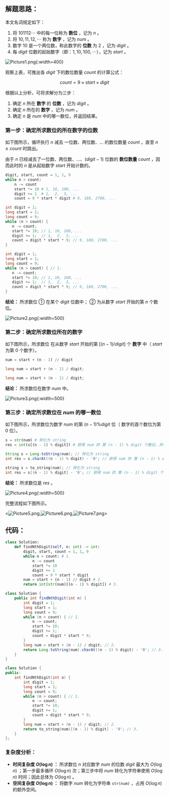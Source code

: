 ## 解题思路：

本文名词规定如下：

1. 将 $101112 \cdots$ 中的每一位称为 **数位** ，记为 $n$ 。
2. 将 $10, 11, 12, \cdots$  称为 **数字** ，记为 $num$ 。
3. 数字 $10$ 是一个两位数，称此数字的 **位数** 为 $2$ ，记为 $digit$ 。
4. 每 $digit$ 位数的起始数字（即：$1, 10, 100, \cdots$），记为 $start$ 。

![Picture1.png](https://pic.leetcode-cn.com/1599888213-CYhLfm-Picture1.png){:width=400}

观察上表，可推出各 $digit$ 下的数位数量 $count$ 的计算公式：

$$
count = 9 \times start \times digit
$$

根据以上分析，可将求解分为三步：

1. 确定 $n$ 所在 **数字** 的 **位数** ，记为 $digit$ 。
2. 确定 $n$ 所在的 **数字** ，记为 $num$ 。
3. 确定 $n$ 是 $num$ 中的哪一数位，并返回结果。

### 第一步：确定所求数位的所在数字的位数

如下图所示，循环执行 $n$ 减去 一位数、两位数、... 的数位数量 $count$ ，直至 $n \leq count$ 时跳出。

由于 $n$ 已经减去了一位数、两位数、...、$(digit-1)$ 位数的 **数位数量** $count$ ，因而此时的 $n$ 是从起始数字 $start$ 开始计数的。

```Python []
digit, start, count = 1, 1, 9
while n > count:
    n -= count
    start *= 10 # 1, 10, 100, ...
    digit += 1  # 1,  2,  3, ...
    count = 9 * start * digit # 9, 180, 2700, ...
```

```Java []
int digit = 1;
long start = 1;
long count = 9;
while (n > count) {
   n -= count;
   start *= 10; // 1, 10, 100, ...
   digit += 1;  // 1,  2,  3, ...
   count = digit * start * 9; // 9, 180, 2700, ...
}
```

```C++ []
int digit = 1;
long start = 1;
long count = 9;
while (n > count) { // 1.
   n -= count;
   start *= 10; // 1, 10, 100, ...
   digit += 1;  // 1,  2,  3, ...
   count = digit * start * 9; // 9, 180, 2700, ...
}
```

**结论：** 所求数位 ① 在某个 $digit$ 位数中； ② 为从数字 $start$ 开始的第 $n$ 个数位。

![Picture2.png](https://pic.leetcode-cn.com/1599888496-HivJvS-Picture2.png){:width=500}

### 第二步：确定所求数位所在的数字

如下图所示，所求数位 在从数字 $start$ 开始的第 $[(n - 1) / digit]$ 个 **数字** 中（ $start$ 为第 0 个数字）。

```Python []
num = start + (n - 1) // digit
```

```Java []
long num = start + (n - 1) / digit;
```

```C++ []
long num = start + (n - 1) / digit;
```

**结论：** 所求数位在数字 $num$ 中。

![Picture3.png](https://pic.leetcode-cn.com/1599888213-gCcnEA-Picture3.png){:width=500}

### 第三步：确定所求数位在 $num$ 的哪一数位

如下图所示，所求数位为数字 $num$ 的第 $(n - 1) \% digit$ 位（ 数字的首个数位为第 0 位）。

```Python []
s = str(num) # 转化为 string
res = int(s[(n - 1) % digit]) # 获得 num 的 第 (n - 1) % digit 个数位，并转化为 int
```

```Java []
String s = Long.toString(num); // 转化为 string
int res = s.charAt((n - 1) % digit) - '0'; // 获得 num 的 第 (n - 1) % digit 个数位，并转化为 int
```

```C++ []
string s = to_string(num); // 转化为 string
int res = s[(n - 1) % digit] - '0'; // 获得 num 的 第 (n - 1) % digit 个数位，并转化为 int
```

**结论：** 所求数位是 $res$ 。

![Picture4.png](https://pic.leetcode-cn.com/1599888395-oeWGAH-Picture4.png){:width=500}

完整流程如下图所示。

<![Picture5.png](https://pic.leetcode-cn.com/1599888213-wmVktF-Picture5.png),![Picture6.png](https://pic.leetcode-cn.com/1599888213-vPFqup-Picture6.png),![Picture7.png](https://pic.leetcode-cn.com/1599888796-IlfLEc-Picture7.png)>

## 代码：

```Python []
class Solution:
    def findNthDigit(self, n: int) -> int:
        digit, start, count = 1, 1, 9
        while n > count: # 1.
            n -= count
            start *= 10
            digit += 1
            count = 9 * start * digit
        num = start + (n - 1) // digit # 2.
        return int(str(num)[(n - 1) % digit]) # 3.
```

```Java []
class Solution {
    public int findNthDigit(int n) {
        int digit = 1;
        long start = 1;
        long count = 9;
        while (n > count) { // 1.
            n -= count;
            start *= 10;
            digit += 1;
            count = digit * start * 9;
        }
        long num = start + (n - 1) / digit; // 2.
        return Long.toString(num).charAt((n - 1) % digit) - '0'; // 3.
    }
}
```

```C++ []
class Solution {
public:
    int findNthDigit(int n) {
        int digit = 1;
        long start = 1;
        long count = 9;
        while (n > count) { // 1.
            n -= count;
            start *= 10;
            digit += 1;
            count = digit * start * 9;
        }
        long num = start + (n - 1) / digit; // 2.
        return to_string(num)[(n - 1) % digit] - '0'; // 3.
    }
};
```

### 复杂度分析：

- **时间复杂度 $O(\log n)$ ：** 所求数位 $n$ 对应数字 $num$ 的位数 $digit$ 最大为 $O(\log n)$ ；第一步最多循环 $O(\log n)$ 次；第三步中将 $num$ 转化为字符串使用 $O(\log n)$ 时间；因此总体为 $O(\log n)$ 。
- **空间复杂度 $O(\log n)$ ：** 将数字 $num$ 转化为字符串 `str(num)` ，占用 $O(\log n)$ 的额外空间。
